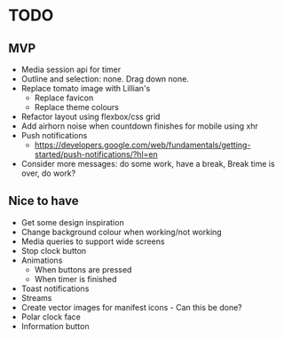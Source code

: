 # TODO

## MVP
- Media session api for timer
- Outline and selection: none. Drag down none.
- Replace tomato image with Lillian's
  - Replace favicon
  - Replace theme colours
- Refactor layout using flexbox/css grid
- Add airhorn noise when countdown finishes for mobile using xhr
- Push notifications
  -  https://developers.google.com/web/fundamentals/getting-started/push-notifications/?hl=en
- Consider more messages: do some work, have a break, Break time is over, do work?

## Nice to have
- Get some design inspiration
- Change background colour when working/not working
- Media queries to support wide screens
- Stop clock button
- Animations
  - When buttons are pressed
  - When timer is finished
- Toast notifications
- Streams
- Create vector images for manifest icons - Can this be done?
- Polar clock face
- Information button
